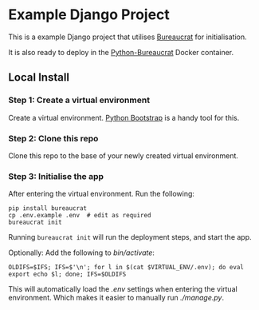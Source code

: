 # Example Django Project

This is a example Django project that utilises [Bureaucrat](https://pypi.python.org/pypi/bureaucrat) for initialisation.

It is also ready to deploy in the [Python-Bureaucrat](https://registry.hub.docker.com/u/panubo/python-bureaucrat/) Docker container.

## Local Install

### Step 1: Create a virtual environment

Create a virtual environment. [Python Bootstrap](https://github.com/adlibre/python-bootstrap) is a handy tool for this.

### Step 2: Clone this repo 

Clone this repo to the base of your newly created virtual environment.

### Step 3: Initialise the app

After entering the virtual environment. Run the following:

    pip install bureaucrat
    cp .env.example .env  # edit as required
    bureaucrat init

Running `bureaucrat init` will run the deployment steps, and start the app.

Optionally: Add the following to _bin/activate_:

    OLDIFS=$IFS; IFS=$'\n'; for l in $(cat $VIRTUAL_ENV/.env); do eval export echo $l; done; IFS=$OLDIFS
    
This will automatically load the _.env_ settings when entering the virtual environment. Which makes it easier to manually run _./manage.py_.
